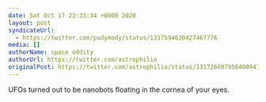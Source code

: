 ```yaml
---
date: Sat Oct 17 22:33:34 +0000 2020
layout: post
syndicateUrl:
  - https://twitter.com/pudymody/status/1317594630427467776
media: []
authorName: space oddity
authorUrl: https://twitter.com/astrophilio
originalPost: https://twitter.com/astrophilio/status/1317266079564009473
---
```

UFOs turned out to be nanobots floating in the cornea of your eyes.

